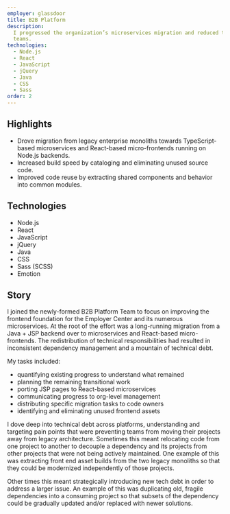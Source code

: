 ```yaml
---
employer: glassdoor
title: B2B Platform
description:
  I progressed the organization’s microservices migration and reduced the technical debt disrupting
  teams.
technologies:
  - Node.js
  - React
  - JavaScript
  - jQuery
  - Java
  - CSS
  - Sass
order: 2
---
```


## Highlights

- Drove migration from legacy enterprise monoliths towards TypeScript-based microservices and
  React-based micro-frontends running on Node.js backends.
- Increased build speed by cataloging and eliminating unused source code.
- Improved code reuse by extracting shared components and behavior into common modules.

## Technologies

- Node.js
- React
- JavaScript
- jQuery
- Java
- CSS
- Sass (SCSS)
- Emotion

## Story

I joined the newly-formed B2B Platform Team to focus on improving the frontend foundation for the
Employer Center and its numerous microservices. At the root of the effort was a long-running
migration from a Java + JSP backend over to microservices and React-based micro-frontends. The
redistribution of technical responsibilities had resulted in inconsistent dependency management and
a mountain of technical debt.

My tasks included:

- quantifying existing progress to understand what remained
- planning the remaining transitional work
- porting JSP pages to React-based microservices
- communicating progress to org-level management
- distributing specific migration tasks to code owners
- identifying and eliminating unused frontend assets

I dove deep into technical debt across platforms, understanding and targeting pain points that were
preventing teams from moving their projects away from legacy architecture. Sometimes this meant
relocating code from one project to another to decouple a dependency and its projects from other
projects that were not being actively maintained. One example of this was extracting front end asset
builds from the two legacy monoliths so that they could be modernized independently of those
projects.

Other times this meant strategically introducing new tech debt in order to address a larger issue.
An example of this was duplicating old, fragile dependencies into a consuming project so that
subsets of the dependency could be gradually updated and/or replaced with newer solutions.
